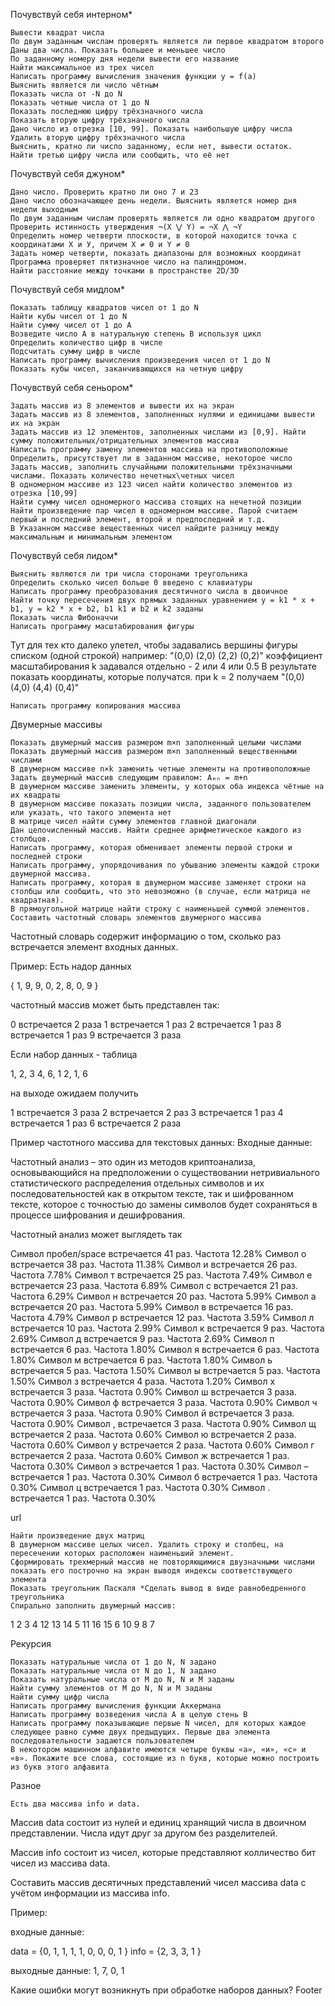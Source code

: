 Почувствуй себя интерном*

    Вывести квадрат числа
    По двум заданным числам проверять является ли первое квадратом второго
    Даны два числа. Показать большее и меньшее число
    По заданному номеру дня недели вывести его название
    Найти максимальное из трех чисел
    Написать программу вычисления значения функции y = f(a)
    Выяснить является ли число чётным
    Показать числа от -N до N
    Показать четные числа от 1 до N
    Показать последнюю цифру трёхзначного числа
    Показать вторую цифру трёхзначного числа
    Дано число из отрезка [10, 99]. Показать наибольшую цифру числа
    Удалить вторую цифру трёхзначного числа
    Выяснить, кратно ли число заданному, если нет, вывести остаток.
    Найти третью цифру числа или сообщить, что её нет

Почувствуй себя джуном*

    Дано число. Проверить кратно ли оно 7 и 23
    Дано число обозначающее день недели. Выяснить является номер дня недели выходным
    По двум заданным числам проверять является ли одно квадратом другого
    Проверить истинность утверждения ¬(X ⋁ Y) = ¬X ⋀ ¬Y
    Определить номер четверти плоскости, в которой находится точка с координатами Х и У, причем X ≠ 0 и Y ≠ 0
    Задать номер четверти, показать диапазоны для возможных координат
    Программа проверяет пятизначное число на палиндромом.
    Найти расстояние между точками в пространстве 2D/3D

Почувствуй себя мидлом*

    Показать таблицу квадратов чисел от 1 до N
    Найти кубы чисел от 1 до N
    Найти сумму чисел от 1 до А
    Возведите число А в натуральную степень B используя цикл
    Определить количество цифр в числе
    Подсчитать сумму цифр в числе
    Написать программу вычисления произведения чисел от 1 до N
    Показать кубы чисел, заканчивающихся на четную цифру

Почувствуй себя сеньором*

    Задать массив из 8 элементов и вывести их на экран
    Задать массив из 8 элементов, заполненных нулями и единицами вывести их на экран
    Задать массив из 12 элементов, заполненных числами из [0,9]. Найти сумму положительных/отрицательных элементов массива
    Написать программу замену элементов массива на противоположные
    Определить, присутствует ли в заданном массиве, некоторое число
    Задать массив, заполнить случайными положительными трёхзначными числами. Показать количество нечетных\четных чисел
    В одномерном массиве из 123 чисел найти количество элементов из отрезка [10,99]
    Найти сумму чисел одномерного массива стоящих на нечетной позиции
    Найти произведение пар чисел в одномерном массиве. Парой считаем первый и последний элемент, второй и предпоследний и т.д.
    В Указанном массиве вещественных чисел найдите разницу между максимальным и минимальным элементом

Почувствуй себя лидом*

    Выяснить являются ли три числа сторонами треугольника
    Определить сколько чисел больше 0 введено с клавиатуры
    Написать программу преобразования десятичного числа в двоичное
    Найти точку пересечения двух прямых заданных уравнением y = k1 * x + b1, y = k2 * x + b2, b1 k1 и b2 и k2 заданы
    Показать числа Фибоначчи
    Написать программу масштабирования фигуры

Тут для тех кто далеко улетел, чтобы задавались вершины фигуры списком (одной строкой)
например: "(0,0) (2,0) (2,2) (0,2)"
коэффициент масштабирования k задавался отдельно - 2 или 4 или 0.5
В результате показать координаты, которые получатся.
при k = 2 получаем "(0,0) (4,0) (4,4) (0,4)"

    Написать программу копирования массива

Двумерные массивы

    Показать двумерный массив размером m×n заполненный целыми числами
    Показать двумерный массив размером m×n заполненный вещественными числами
    В двумерном массиве n×k заменить четные элементы на противоположные
    Задать двумерный массив следующим правилом: Aₘₙ = m+n
    В двумерном массиве заменить элементы, у которых оба индекса чётные на их квадраты
    В двумерном массиве показать позиции числа, заданного пользователем или указать, что такого элемента нет
    В матрице чисел найти сумму элементов главной диагонали
    Дан целочисленный массив. Найти среднее арифметическое каждого из столбцов.
    Написать программу, которая обменивает элементы первой строки и последней строки
    Написать программу, упорядочивания по убыванию элементы каждой строки двумерной массива.
    Написать программу, которая в двумерном массиве заменяет строки на столбцы или сообщить, что это невозможно (в случае, если матрица не квадратная).
    В прямоугольной матрице найти строку с наименьшей суммой элементов.
    Составить частотный словарь элементов двумерного массива

Частотный словарь содержит информацию о том, сколько раз встречается элемент входных данных.

Пример: Есть надор данных

{ 1, 9, 9, 0, 2, 8, 0, 9 }

частотный массив может быть представлен так:

0 встречается 2 раза
1 встречается 1 раз
2 встречается 1 раз
8 встречается 1 раз
9 встречается 3 раза

Если набор данных - таблица

1, 2, 3
4, 6, 1
2, 1, 6

на выходе ожидаем получить

1 встречается 3 раза
2 встречается 2 раз
3 встречается 1 раз
4 встречается 1 раз
6 встречается 2 раза

Пример частотного массива для текстовых данных: Входные данные:

Частотный анализ – это один из методов криптоанализа, основывающийся на предположении о существовании нетривиального статистического распределения отдельных символов и их последовательностей как в открытом тексте, так и шифрованном тексте, которое с точностью до замены символов будет сохраняться в процессе шифрования и дешифрования.

Частотный анализ может выглядеть так

Символ пробел/space встречается 41 раз. Частота 12.28%
Символ о встречается 38 раз.  Частота 11.38%
Символ и встречается 26 раз.  Частота 7.78%
Символ т встречается 25 раз.  Частота 7.49%
Символ е встречается 23 раза. Частота 6.89%
Символ с встречается 21 раз.  Частота 6.29%
Символ н встречается 20 раз.  Частота 5.99%
Символ а встречается 20 раз.  Частота 5.99%
Символ в встречается 16 раз.  Частота 4.79%
Символ р встречается 12 раз.  Частота 3.59%
Символ л встречается 10 раз.  Частота 2.99%
Символ к встречается 9 раз.   Частота 2.69%
Символ д встречается 9 раз.   Частота 2.69%
Символ п встречается 6 раз.   Частота 1.80%
Символ я встречается 6 раз.   Частота 1.80%
Символ м встречается 6 раз.   Частота 1.80%
Символ ь встречается 5 раз.   Частота 1.50%
Символ ы встречается 5 раз.   Частота 1.50%
Символ з встречается 4 раза.  Частота 1.20%
Символ х встречается 3 раза.  Частота 0.90%
Символ ш встречается 3 раза.  Частота 0.90%
Символ ф встречается 3 раза.  Частота 0.90%
Символ ч встречается 3 раза.  Частота 0.90%
Символ й встречается 3 раза.  Частота 0.90%
Символ , встречается 3 раза.  Частота 0.90%
Символ щ встречается 2 раза.  Частота 0.60%
Символ ю встречается 2 раза.  Частота 0.60%
Символ у встречается 2 раза.  Частота 0.60%
Символ г встречается 2 раза.  Частота 0.60%
Символ ж встречается 1 раз.   Частота 0.30%
Символ э встречается 1 раз.   Частота 0.30%
Символ – встречается 1 раз.   Частота 0.30%
Символ б встречается 1 раз.   Частота 0.30%
Символ ц встречается 1 раз.   Частота 0.30%
Символ . встречается 1 раз.   Частота 0.30%

url

    Найти произведение двух матриц
    В двумерном массиве целых чисел. Удалить строку и столбец, на пересечении которых расположен наименьший элемент.
    Сформировать трехмерный массив не повторяющимися двузначными числами показать его построчно на экран выводя индексы соответствующего элемента
    Показать треугольник Паскаля *Сделать вывод в виде равнобедренного треугольника
    Спирально заполнить двумерный массив:

  1  2  3  4
 12 13 14  5
 11 16 15  6
 10  9  8  7 

Рекурсия

    Показать натуральные числа от 1 до N, N задано
    Показать натуральные числа от N до 1, N задано
    Показать натуральные числа от M до N, N и M заданы
    Найти сумму элементов от M до N, N и M заданы
    Найти сумму цифр числа
    Написать программу вычисления функции Аккермана
    Написать программу возведения числа А в целую стень B
    Написать программу показывающие первые N чисел, для которых каждое следующее равно сумме двух предыдущих. Первые два элемента последовательности задаются пользователем
    В некотором машинном алфавите имеются четыре буквы «а», «и», «с» и «в». Покажите все слова, состоящие из n букв, которые можно построить из букв этого алфавита

Разное

    Есть два массива info и data.

Массив data состоит из нулей и единиц хранящий числа в двоичном представлении. Числа идут друг за другом без разделителей.

Массив info состоит из чисел, которые представляют колличество бит чисел из массива data.

Составить массив десятичных представлений чисел массива data с учётом информации из массива info.

Пример:

входные данные:

data = {0, 1, 1, 1, 1, 0, 0, 0, 1 }
info = {2, 3, 3, 1 }

выходные данные:
1, 7, 0, 1

Какие ошибки могут возникнуть при обработке наборов данных?
Footer

